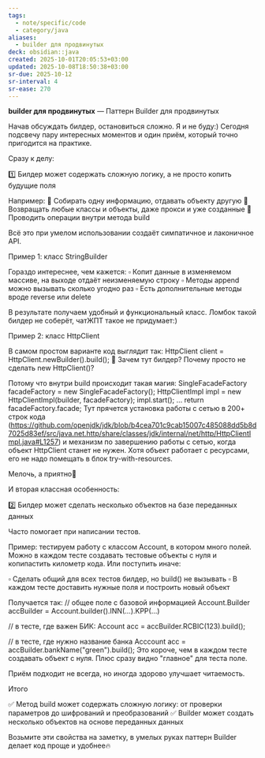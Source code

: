 ```yaml
---
tags:
  - note/specific/code
  - category/java
aliases:
  - builder для продвинутых
deck: obsidian::java
created: 2025-10-01T20:05:53+03:00
updated: 2025-10-08T18:50:38+03:00
sr-due: 2025-10-12
sr-interval: 4
sr-ease: 270
---
```


**builder для продвинутых**
—
Паттерн Builder для продвинутых

Начав обсуждать билдер, остановиться сложно. Я и не буду:) Сегодня подсвечу пару интересных моментов и один приём, который точно пригодится на практике.

Сразу к делу:

1️⃣ Билдер может содержать сложную логику, а не просто копить будущие поля

Например:
🔸 Собирать одну информацию, отдавать объекту другую
🔸 Возвращать любые классы и объекты, даже прокси и уже созданные
🔸 Проводить операции внутри метода build

Всё это при умелом использовании создаёт симпатичное и лаконичное API.

Пример 1: класс StringBuilder

Гораздо интереснее, чем кажется:
▫️ Копит данные в изменяемом массиве, на выходе отдаёт неизменяемую строку
▫️ Методы append можно вызывать сколько угодно раз
▫️ Есть дополнительные методы вроде reverse или delete

В результате получаем удобный и функциональный класс. Ломбок такой билдер не соберёт, чатЖПТ такое не придумает:)

Пример 2: класс HttpClient

В самом простом варианте код выглядит так:
HttpClient client = HttpClient.newBuilder().build();
🤔 Зачем тут билдер? Почему просто не сделать new HttpClient()?

Потому что внутри build происходит такая магия:
SingleFacadeFactory facadeFactory = new SingleFacadeFactory();
HttpClientImpl impl = new HttpClientImpl(builder, facadeFactory);
impl.start();
…
return facadeFactory.facade;
Тут прячется установка работы с сетью в 200+ строк кода (https://github.com/openjdk/jdk/blob/b4cea701c9cab15007c485088dd5b8d7025d83ef/src/java.net.http/share/classes/jdk/internal/net/http/HttpClientImpl.java#L1257) и механизм по завершению работы с сетью, когда объект HttpClient станет не нужен. Хотя объект работает с ресурсами, его не надо помещать в блок try-with-resources.

Мелочь, а приятно🥰

И вторая классная особенность:

2️⃣ Билдер может сделать несколько объектов на базе переданных данных

Часто помогает при написании тестов.

Пример: тестируем работу с классом Account, в котором много полей. Можно в каждом тесте создавать тестовые объекты с нуля и копипастить километр кода. Или поступить иначе:

▫️ Сделать общий для всех тестов билдер, но build() не вызывать
▫️ В каждом тесте доставить нужные поля и построить новый объект

Получается так:
// общее поле c базовой информацией
Account.Builder accBuilder = Account.builder().INN(…).KPP(…)

// в тесте, где важен БИК:
Account acc = accBuilder.RCBIC(123).build();

// в тесте, где нужно название банка
Acccount acc = accBuilder.bankName("green").build();
Это короче, чем в каждом тесте создавать объект с нуля. Плюс сразу видно "главное" для теста поле.

Приём подходит не всегда, но иногда здорово улучшает читаемость.

Итого

✅ Метод build может содержать сложную логику: от проверки параметров до шифрований и преобразований
✅ Builder может создать несколько объектов на основе переданных данных

Возьмите эти свойства на заметку, в умелых руках паттерн Builder делает код проще и удобнее🔥
